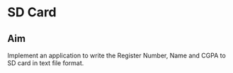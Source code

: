 # SD Card
## Aim
Implement an application to write the Register Number, Name and CGPA to SD card in text file format.
